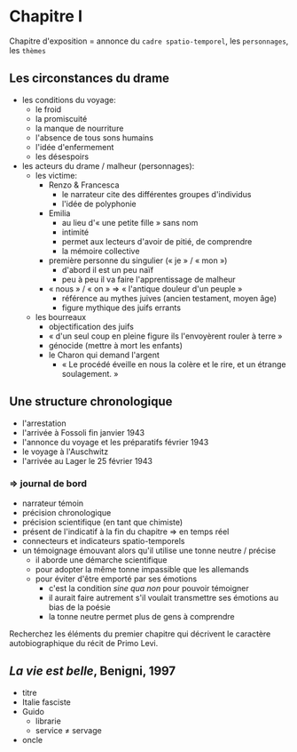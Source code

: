 # Chapitre I
Chapitre d'exposition = annonce du `cadre spatio-temporel`, les `personnages`, les `thèmes`

## Les circonstances du drame
- les conditions du voyage:
    - le froid
    - la promiscuité
    - la manque de nourriture
    - l'absence de tous sons humains
    - l'idée d'enfermement
    - les désespoirs
- les acteurs du drame / malheur (personnages):
    - les victime:
        - Renzo & Francesca
            - le narrateur cite des différentes groupes d'individus
            - l'idée de polyphonie
        - Emilia
            - au lieu d'« une petite fille » sans nom
            - intimité
            - permet aux lecteurs d'avoir de pitié, de comprendre
            - la mémoire collective
        - première personne du singulier (« je » / « mon »)
            - d'abord il est un peu naïf
            - peu à peu il va faire l'apprentissage de malheur
        - « nous » / « on » => « l'antique douleur d'un peuple »
            - référence au mythes juives (ancien testament, moyen âge)
            - figure mythique des juifs errants
    - les bourreaux
        - objectification des juifs
        - « d'un seul coup en pleine figure ils l'envoyèrent rouler à terre »
        - génocide (mettre à mort les enfants)
        - le Charon qui demand l'argent
            - « Le procédé éveille en nous la colère et le rire, et un étrange soulagement. »

## Une structure chronologique
- l'arrestation
- l'arrivée à Fossoli fin janvier 1943
- l'annonce du voyage et les préparatifs février 1943
- le voyage à l'Auschwitz
- l'arrivée au Lager le 25 février 1943

### => journal de bord
- narrateur témoin
- précision chronologique
- précision scientifique (en tant que chimiste)
- présent de l'indicatif à la fin du chapitre  => en temps réel
- connecteurs et indicateurs spatio-temporels
- un témoignage émouvant alors qu'il utilise une tonne neutre / précise 
    - il aborde une démarche scientifique
    - pour adopter la même tonne impassible que les allemands
    - pour éviter d'être emporté par ses émotions
        - c'est la condition *sine qua non* pour pouvoir témoigner
        - il aurait faire autrement s'il voulait transmettre ses émotions au bias de la poésie
        - la tonne neutre permet plus de gens à comprendre

Recherchez les éléments du premier chapitre qui décrivent le caractère autobiographique du récit de Primo Levi.

## *La vie est belle*, Benigni, 1997
- titre
- Italie fasciste 
- Guido
    - librarie
    - service ≠ servage
- oncle
